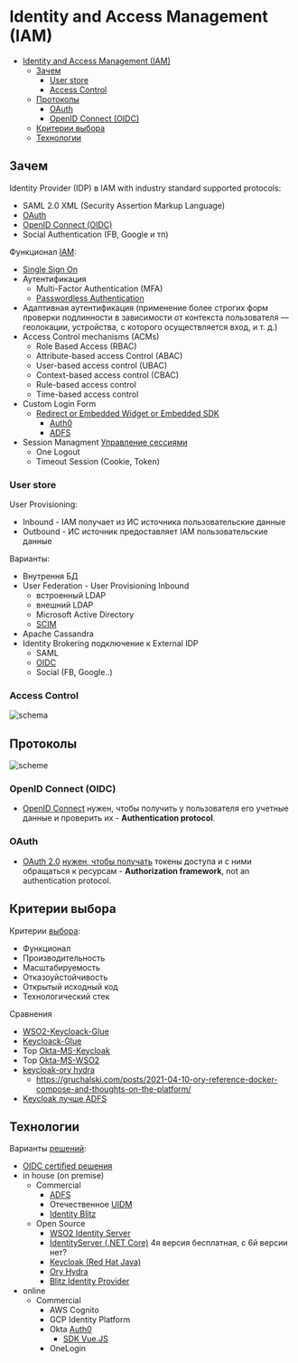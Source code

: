 # Identity and Access Management (IAM)

- [Identity and Access Management (IAM)](#identity-and-access-management-iam)
	- [Зачем](#зачем)
		- [User store](#user-store)
		- [Access Control](#access-control)
	- [Протоколы](#протоколы)
		- [OAuth](#oauth)
		- [OpenID Connect (OIDC)](#openid-connect-oidc)
	- [Критерии выбора](#критерии-выбора)
	- [Технологии](#технологии)

## Зачем

Identity Provider (IDP) в IAM with industry standard supported protocols:

- SAML 2.0 XML (Security Assertion Markup Language)
- [OAuth](../../technology/protocols.integration/oauth.md)
- [OpenID Connect (OIDC)](../../technology/protocols.integration/oidc.md)
- Social Authentication (FB, Google и тп)

Функционал [IAM](https://digitalguardian.com/blog/what-identity-and-access-management-iam):

- [Single Sign On](../sso.md)
- Аутентификация
  - Multi-Factor Authentication (MFA)
  - [Passwordless Authentication](https://auth0.com/blog/debunking-common-misconceptions-about-passwordless-authentication/)
- Адаптивная аутентификация (применение более строгих форм проверки подлинности в зависимости от контекста пользователя — геолокации, устройства, с которого осуществляется вход, и т. д.)
- Access Control mechanisms (ACMs)
	- Role Based Access (RBAC)
	- Attribute-based access Control (ABAC)
	- User-based access control (UBAC)
	- Context-based access control (CBAC)
	- Rule-based access control
	- Time-based access control
- Custom Login Form
	- [Redirect or Embedded Widget or Embedded SDK](https://developer.okta.com/docs/guides/sign-in-overview/main/#choose-your-auth)
		- [Auth0](https://auth0.com/docs/authenticate/login)
		- [ADFS](https://learn.microsoft.com/en-us/azure/active-directory/develop/scenario-spa-sign-in?tabs=javascript2)
- Session Managment [Управление сессиями](https://www.securitylab.ru/analytics/530059.php)
	- One Logout
	- Timeout Session (Cookie, Token)

### User store

User Provisioning:

- Inbound - IAM получает из ИС источника пользовательские данные
- Outbound - ИС источник предоставляет IAM пользовательские данные

Варианты:

- Внутрення БД
- User Federation - User Provisioning Inbound
  - встроенный LDAP
  - внешний LDAP
  - Microsoft Active Directory
  - [SCIM](../../technology/protocols.integration/scim.md)
- Apache Cassandra
- Identity Brokering подключение к External IDP
  - SAML
  - [OIDC](../../technology/protocols.integration/oidc.md)
  - Social (FB, Google..)

### Access Control

![schema](https://wso2.cachefly.net/wso2/sites/all/2021/images/access-control-with-wso2-identity-server.svg)

## Протоколы

![scheme](https://habrastorage.org/r/w1560/getpro/habr/post_images/bc9/ad8/618/bc9ad86182b31533cc26413abc67924f.png)

### OpenID Connect (OIDC)

- [OpenID Сonnect](../../technology/protocols.integration/oidc.md) нужен, чтобы получить у пользователя его учетные данные и проверить их - __Authentication protocol__.

### OAuth

- [OAuth 2.0](../../technology/protocols.integration/oauth.md) [нужен, чтобы получать](https://habr.com/ru/company/dataart/blog/311376/) токены доступа и с ними обращаться к ресурсам - __Authorization framework__, not an authentication protocol.

## Критерии выбора

Критерии [выбора](https://www.securitylab.ru/analytics/530059.php):

- Функционал
- Производительность
- Масштабируемость
- Отказоуйстойчивость
- Открытый исходный код
- Технологический стек

Сравнения

- [WSO2-Keycloack-Glue](../../technology/middleware/iam/iam.wso2.md)
- [Keycloack-Glue](../../technology/middleware/iam/iam.keycloak.md)
- Top [Okta-MS-Keycloak](https://www.saasworthy.com/list/identity-and-access-management-iam-software)
- Top [Okta-MS-WSO2](https://www.g2.com/categories/single-sign-on-sso)
- [keycloak-ory hydra](https://stackshare.io/stackups/keycloak-vs-ory-hydra)
	- <https://gruchalski.com/posts/2021-04-10-ory-reference-docker-compose-and-thoughts-on-the-platform/>
- [Keycloak лучше ADFS](https://trueengineering.ru/ru/cases/migrating-from-adfs-to-keycloak)

## Технологии

Варианты [решений](https://www.securitylab.ru/analytics/530059.php):

- [OIDC certified решения](https://openid.net/developers/certified/)
- in house (on premise)
	- Commercial
		- [ADFS](../../technology/middleware/iam/iam.adfs.md)
		- Отечественное [UIDM](../../technology/middleware/iam/iam.uidm.md)
		- [Identity Blitz](https://identityblitz.ru/products/blitz-identity-provider/documentation/?ref=main)
	- Open Source
		- [WSO2 Identity Server](../../technology/middleware/iam/iam.wso2.md)
		- [IdentityServer (.NET Core)](../../technology/middleware/iam/iam.is.md) 4я версия бесплатная, с 6й версии нет?
		- [Keycloak (Red Hat Java)](../../technology/middleware/iam/iam.keycloak.md)
		- [Ory Hydra](../../technology/middleware/iam/iam.hydra.md)
		- [Blitz Identity Provider](../../technology/middleware/iam/iam.blitz.md)
- online
	- Commercial
      - AWS Cognito
      - GCP Identity Platform
      - Okta [Auth0](https://auth0.com/)
        - [SDK Vue.JS](https://auth0.com/docs/libraries)
      - OneLogin
